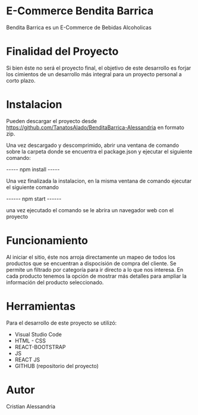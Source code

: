 # E-Commerce Bendita Barrica

Bendita Barrica es un E-Commerce de Bebidas Alcoholicas

# Finalidad del Proyecto

Si bien éste no será el proyecto final, el objetivo de este desarrollo es forjar los cimientos de un desarrollo más integral para un proyecto personal a corto plazo.

# Instalacion 

Pueden descargar el proyecto desde https://github.com/TanatosAlado/BenditaBarrica-Alessandria en formato zip.

Una vez descargado y descomprimido, abrir una ventana de comando sobre la carpeta donde se encuentra el package.json y ejecutar el siguiente comando:

----- npm install -----

Una vez finalizada la instalacion, en la misma ventana de comando ejecutar el siguiente comando

------ npm start ------

una vez ejecutado el comando se le abrira un navegador web con el proyecto

# Funcionamiento

Al iniciar el sitio, éste nos arroja directamente un mapeo de todos los productos que se encuentran a dispocisión de compra del cliente. 
Se permite un filtrado por categoría para ir directo a lo que nos interesa. En cada producto tenemos la opción de mostrar más detalles para ampliar la información del producto seleccionado.

 # Herramientas

 Para el desarrollo de este proyecto se utilizó:

 - Visual Studio Code
 - HTML - CSS
 - REACT-BOOTSTRAP
 - JS
 - REACT JS
 - GITHUB (repositorio del proyecto)

# Autor
Cristian Alessandria